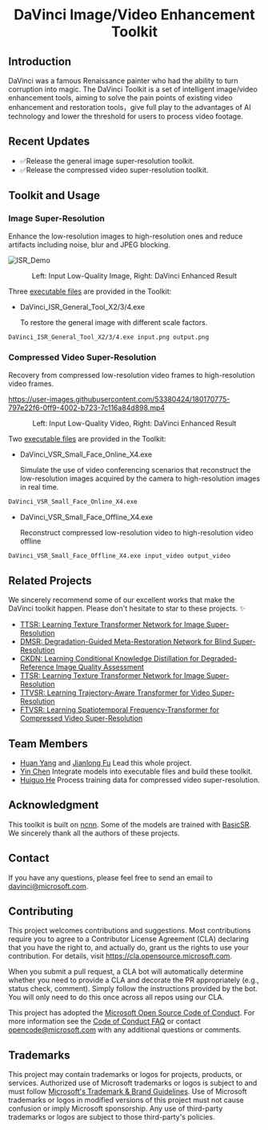 <h1 align="center" >DaVinci Image/Video Enhancement Toolkit</h1>

## Introduction
DaVinci was a famous Renaissance painter who had the ability to turn corruption into magic. The DaVinci Toolkit is a set of intelligent image/video enhancement tools, aiming to solve the pain points of existing video enhancement and restoration tools，give full play to the advantages of AI technology and lower the threshold for users to process video footage.

## Recent Updates
- ✅Release the general image super-resolution toolkit.
- ✅Release the compressed video super-resolution toolkit.
  
## Toolkit and Usage

### Image Super-Resolution
Enhance the low-resolution images to high-resolution ones and reduce artifacts including noise, blur and JPEG blocking.

![ISR_Demo](figs/ISR_Demo.png)
<p align="center">Left: Input Low-Quality Image, Right: DaVinci Enhanced Result</p>

Three [executable files](https://azsjae.blob.core.windows.net/davinci/release/DaVinci_ISR_General_20220622.zip) are provided in the Toolkit:
- DaVinci_ISR_General_Tool_X2/3/4.exe

  To restore the general image with different scale factors.

```cmd
DaVinci_ISR_General_Tool_X2/3/4.exe input.png output.png
```

### Compressed Video Super-Resolution
Recovery from compressed low-resolution video frames to high-resolution video frames.

https://user-images.githubusercontent.com/53380424/180170775-797e22f6-0ff9-4002-b723-7c116a84d898.mp4
<p align="center">Left: Input Low-Quality Video, Right: DaVinci Enhanced Result</p>

Two [executable files](https://azsjae.blob.core.windows.net/davinci/release/DaVinci_VSR_Small_Face_20220622.zip) are provided  in the Toolkit:
- DaVinci_VSR_Small_Face_Online_X4.exe
  
  Simulate the use of video conferencing scenarios that reconstruct the low-resolution images acquired by the camera to high-resolution images in real time.
  
```cmd
DaVinci_VSR_Small_Face_Online_X4.exe
```

- DaVinci_VSR_Small_Face_Offline_X4.exe

  Reconstruct compressed low-resolution video to high-resolution video offline

```cmd
DaVinci_VSR_Small_Face_Offline_X4.exe input_video output_video
```

## Related Projects
We sincerely recommend some of our excellent works that make the DaVinci toolkit happen. Please don't hesitate to star to these projects. :sparkles:  
* [TTSR: Learning Texture Transformer Network for Image Super-Resolution](https://github.com/researchmm/TTSR)
* [DMSR: Degradation-Guided Meta-Restoration Network for Blind Super-Resolution](https://arxiv.org/abs/2207.00943v1)
* [CKDN: Learning Conditional Knowledge Distillation for Degraded-Reference Image Quality Assessment](https://github.com/researchmm/CKDN)
* [TTSR: Learning Texture Transformer Network for Image Super-Resolution](https://github.com/researchmm/TTSR)
* [TTVSR: Learning Trajectory-Aware Transformer for Video Super-Resolution](https://github.com/researchmm/TTVSR)
* [FTVSR: Learning Spatiotemporal Frequency-Transformer for Compressed Video Super-Resolution](https://github.com/researchmm/FTVSR)

## Team Members
- [Huan Yang](https://github.com/hyang0511) and [Jianlong Fu](https://github.com/Jianlong-Fu)
  Lead this whole project. 
- [Yin Chen](https://github.com/cyinen)
  Integrate models into executable files and build these toolkit.
- [Huiguo He](https://github.com/hehuiguo)
  Process training data for compressed video super-resolution.

## Acknowledgment
This toolkit is built on [ncnn](https://github.com/Tencent/ncnn). Some of the models are trained with [BasicSR](https://github.com/XPixelGroup/BasicSR). We sincerely thank all the authors of these projects.

## Contact
If you have any questions, please feel free to send an email to davinci@microsoft.com.

## Contributing
This project welcomes contributions and suggestions.  Most contributions require you to agree to a
Contributor License Agreement (CLA) declaring that you have the right to, and actually do, grant us
the rights to use your contribution. For details, visit https://cla.opensource.microsoft.com.

When you submit a pull request, a CLA bot will automatically determine whether you need to provide
a CLA and decorate the PR appropriately (e.g., status check, comment). Simply follow the instructions
provided by the bot. You will only need to do this once across all repos using our CLA.

This project has adopted the [Microsoft Open Source Code of Conduct](https://opensource.microsoft.com/codeofconduct/).
For more information see the [Code of Conduct FAQ](https://opensource.microsoft.com/codeofconduct/faq/) or
contact [opencode@microsoft.com](mailto:opencode@microsoft.com) with any additional questions or comments.

## Trademarks
This project may contain trademarks or logos for projects, products, or services. Authorized use of Microsoft 
trademarks or logos is subject to and must follow 
[Microsoft's Trademark & Brand Guidelines](https://www.microsoft.com/en-us/legal/intellectualproperty/trademarks/usage/general).
Use of Microsoft trademarks or logos in modified versions of this project must not cause confusion or imply Microsoft sponsorship.
Any use of third-party trademarks or logos are subject to those third-party's policies.
